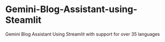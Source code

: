 # Gemini-Blog-Assistant-using-Steamlit
Gemini Blog Assistant Using Streamlit with support for over 35 languages

